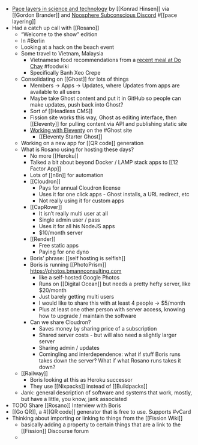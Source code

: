 - [Pace layers in science and technology](https://science-in-the-digital-era.khinsen.net/#Pace%20layers%20in%20science%20and%20technology) by [[Konrad Hinsen]] via [[Gordon Brander]] and [Noosphere Subconscious Discord](https://discord.com/channels/1003419732516552724/1006037244815089715/1055857821079580682) #[[pace layering]]
- Had a catch up call with [[Rosano]]
	- “Welcome to the show” edition
	- In #Berlin
	- Looking at a hack on the beach event
	- Some travel to Vietnam, Malaysia
		- Vietnamese food recommendations from a [recent meal at Do Chay](https://foodwiki.bmann.ca/Do%2520Chay%2520Kingsway%2520Dec%252015th.html) #foodwiki
		- Specifically Banh Xeo Crepe
	- Consolidating on [[Ghost]] for lots of things
		- Members -> Apps -> Updates, where Updates from apps are available to all users
		- Maybe take Ghost content and put it in GitHub so people can make updates, push back into Ghost?
		- Sort of [[Headless CMS]]
		- Fission site works this way, Ghost as editing interface, then [[Eleventy]] for pulling content via API and publishing static site
		- [Working with Eleventy](https://ghost.org/docs/jamstack/eleventy/) on the #Ghost site
			- [[Eleventy Starter Ghost]]
	- Working on a new app for [[QR code]] generation
	- What is Rosano using for hosting these days?
		- No more [[Heroku]]
		- Talked a bit about beyond Docker / LAMP stack apps to [[12 Factor App]]
		- Lots of [[n8n]] for automation
		- [[Cloudron]]
			- Pays for annual Cloudron license
			- Uses it for one click apps - Ghost installs, a URL redirect, etc
			- Not really using it for custom apps
		- [[CapRover]]
			- It isn’t really multi user at all
			- Single admin user / pass
			- Uses it for all his NodeJS apps
			- $10/month server
		- [[Render]]
			- Free static apps
			- Paying for one dyno
		- Boris’ phrase: [[self hosting is selfish]]
		- Boris is running [[PhotoPrism]] https://photos.bmannconsulting.com
			- like a self-hosted Google Photos
			- Runs on [[Digital Ocean]] but needs a pretty hefty server, like $20/month
			- Just barely getting multi users
			- I would like to share this with at least 4 people -> $5/month
			- Plus at least one other person with server access, knowing how to upgrade / maintain the software
		- Can we share Cloudron?
			- Saves money by sharing price of a subscription
			- Shared server costs - but will also need a slightly larger server
			- Sharing admin / updates
			- Comingling and interdependence: what if stuff Boris runs takes down the server? What if what Rosano runs takes it down?
	- [[Railway]]
		- Boris looking at this as Heroku successor
		- They use [[Nixpacks]] instead of [[Buildpacks]]
	- Jank: general description of software and systems that work, mostly, but have a little, you know, jank associated
- TODO Share [[Rosano]] Interview with Boris
- [[Go QR]], a #[[QR code]] generator that is free to use. Supports #vCard
- Thinking about importing or linking to things from the [[Fission Wiki]]
	- basically adding a property to certain things that are a link to the [[Fission]] Discourse forum
	-